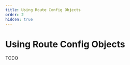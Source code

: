 ```yaml
---
title: Using Route Config Objects
order: 2
hidden: true
---
```


# Using Route Config Objects

TODO
